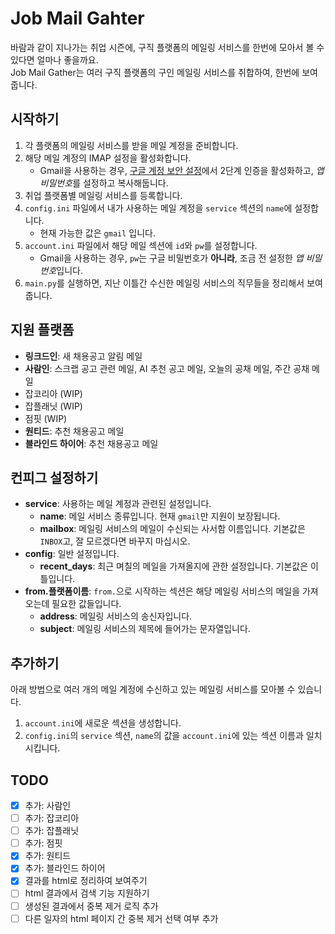 # Job Mail Gahter

바람과 같이 지나가는 취업 시즌에, 구직 플랫폼의 메일링 서비스를 한번에 모아서 볼 수 있다면 얼마나 좋을까요.  
Job Mail Gather는 여러 구직 플랫폼의 구인 메일링 서비스를 취합하여, 한번에 보여줍니다.

## 시작하기

1. 각 플랫폼의 메일링 서비스를 받을 메일 계정을 준비합니다.
2. 해당 메일 계정의 IMAP 설정을 활성화합니다.
    - Gmail을 사용하는 경우, [구글 계정 보안 설정](https://myaccount.google.com/security)에서 2단계 인증을 활성화하고, *앱 비밀번호*를 설정하고 복사해둡니다.
3. 취업 플랫폼별 메일링 서비스를 등록합니다.
4. `config.ini` 파일에서 내가 사용하는 메일 계정을 `service` 섹션의 `name`에 설정합니다.
    - 현재 가능한 값은 `gmail` 입니다.
5. `account.ini` 파일에서 해당 메일 섹션에 `id`와 `pw`를 설정합니다.
    - Gmail을 사용하는 경우, `pw`는 구글 비밀번호가 **아니라**, 조금 전 설정한 *앱 비밀번호*입니다.
6. `main.py`를 실행하면, 지난 이틀간 수신한 메일링 서비스의 직무들을 정리해서 보여줍니다.

## 지원 플랫폼

-   **링크드인**: 새 채용공고 알림 메일
-   **사람인**: 스크랩 공고 관련 메일, AI 추천 공고 메일, 오늘의 공채 메일, 주간 공채 메일
-   잡코리아 (WIP)
-   잡플래닛 (WIP)
-   점핏 (WIP)
-   **원티드**: 추천 채용공고 메일
-   **블라인드 하이어**: 추천 채용공고 메일

## 컨피그 설정하기

-   **service**: 사용하는 메일 계정과 관련된 설정입니다.
    -   **name**: 메일 서비스 종류입니다. 현재 `gmail`만 지원이 보장됩니다.
    -   **mailbox**: 메일링 서비스의 메일이 수신되는 사서함 이름입니다. 기본값은 `INBOX`고, 잘 모르겠다면 바꾸지 마십시오.
-   **config**: 일반 설정입니다.
    -   **recent_days**: 최근 며칠의 메일을 가져올지에 관한 설정입니다. 기본값은 이틀입니다.
-   **from.플랫폼이름**: `from.`으로 시작하는 섹션은 해당 메일링 서비스의 메일을 가져오는데 필요한 값들입니다.
    -   **address**: 메일링 서비스의 송신자입니다.
    -   **subject**: 메일링 서비스의 제목에 들어가는 문자열입니다.

## 추가하기

아래 방법으로 여러 개의 메일 계정에 수신하고 있는 메일링 서비스를 모아볼 수 있습니다.

1. `account.ini`에 새로운 섹션을 생성합니다.
2. `config.ini`의 `service` 섹션, `name`의 값을 `account.ini`에 있는 섹션 이름과 일치시킵니다.

## TODO

-   [x] 추가: 사람인
-   [ ] 추가: 잡코리아
-   [ ] 추가: 잡플래닛
-   [ ] 추가: 점핏
-   [x] 추가: 원티드
-   [x] 추가: 블라인드 하이어
-   [x] 결과를 html로 정리하여 보여주기
-   [ ] html 결과에서 검색 기능 지원하기
-   [ ] 생성된 결과에서 중복 제거 로직 추가
-   [ ] 다른 일자의 html 페이지 간 중복 제거 선택 여부 추가
